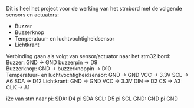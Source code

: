 Dit is heel het project voor de werking van het stmbord met de volgende sensors en actuators:

- Buzzer
- Buzzerknop
- Temperatuur- en luchtvochtigheidsensor
- Lichtkrant

Verbinding gaan als volgt van sensor/actuator naar het stm32 bord:  
Buzzer: GND -> GND  buzzerpin -> D9  
Buzzerknop: GND -> buzzerknoppin -> D10  
Temperatuur- en luchtvochtigheidsensor: GND -> GND VCC -> 3.3V SCL -> A6 SDA -> D12
Lichtkrant: GND -> GND VCC -> 3.3V DIN -> D2 CS -> A3 CLK -> A1  

i2c van stm naar pi:
SDA: D4 pi SDA
SCL: D5 pi SCL
GND: GND pi GND
